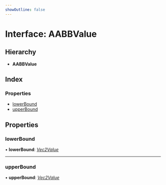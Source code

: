 ```yaml
---
showOutline: false
---
```


# Interface: AABBValue

## Hierarchy

* **AABBValue**

## Index

### Properties

* [lowerBound](/api/interfaces/aabbvalue#lowerbound)
* [upperBound](/api/interfaces/aabbvalue#upperbound)

## Properties

###  lowerBound

• **lowerBound**: *[Vec2Value](/api/interfaces/vec2value)*

___

###  upperBound

• **upperBound**: *[Vec2Value](/api/interfaces/vec2value)*
